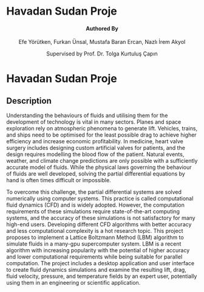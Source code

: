 # Havadan Sudan Proje

<div align="center">

#### Authored By

Efe Yörütken, Furkan Ünsal, Mustafa Baran Ercan, Nazlı İrem Akyol
</div>

<div align="center">
Supervised by Prof. Dr. Tolga Kurtuluş Çapın
</div>

# Havadan Sudan Proje

## Description

Understanding the behaviours of fluids and utilising them for the development of technology is vital in many sectors. Planes and space exploration rely on atmospheric phenomena to generate lift. Vehicles, trains, and ships need to be optimised for the least possible drag to achieve higher efficiency and increase economic profitability. In medicine, heart valve surgery includes designing custom artificial valves for patients, and the design requires modelling the blood flow of the patient. Natural events, weather, and climate change predictions are only possible with a sufficiently accurate model of fluids. While the physical laws governing the behaviour of fluids are well developed, solving the partial differential equations by hand is often times difficult or impossible.



To overcome this challenge, the partial differential systems are solved numerically using computer systems. This practice is called computational fluid dynamics (CFD) and is widely adopted. However, the computation requirements of these simulations require state-of-the-art computing systems, and the accuracy of these simulations is not satisfactory for many high-end users. Developing different CFD algorithms with better accuracy and less computational complexity is a hot research topic. This project proposes to implement a Lattice Boltzmann Method (LBM) algorithm to simulate fluids in a many-gpu supercomputer system. LBM is a recent algorithm with increasing popularity with the potential of higher accuracy and lower computational requirements while being suitable for parallel computation. The project includes a desktop application and user interface to create fluid dynamics simulations and examine the resulting lift, drag, fluid velocity, pressure, and temperature fields by an expert user, potentially using them in an engineering or scientific application.
